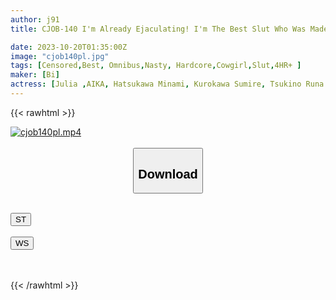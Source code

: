 ```yaml
---
author: j91
title: CJOB-140 I'm Already Ejaculating! I'm The Best Slut Who Was Made Into A Slut With Her Well-trained Abdominal Muscles And SEX

date: 2023-10-20T01:35:00Z
image: "cjob140pl.jpg"
tags: [Censored,Best, Omnibus,Nasty, Hardcore,Cowgirl,Slut,4HR+	]
maker: [Bi]
actress: [Julia ,AIKA, Hatsukawa Minami, Kurokawa Sumire, Tsukino Runa ,Matsumoto Ichika, Fujimori Riho, Komine Hinata, Horiuchi Mikako, Kuramoto Sumire]
---
```



{{< rawhtml >}}

<div class="video" data-videoid="7pmBMlX3d0TAzqG">
    <a href="javascript:;">
        <img src="https://my.j91.asia/posts/cjob140pl/cjob140pl.jpg" width="WIDTH" height="HEIGHT" alt="cjob140pl.mp4" loading="lazy">
    </a>
</div>

<script type="text/javascript" src="https://j91.asia/asset/on-demand-st.js"></script>

<br>
  <link rel="stylesheet" href="https://j91.asia/asset/bs5.css">
  
  <center>
  <button class="btn btn-primary" type="button" data-bs-toggle="collapse" data-bs-target=".multi-collapse" aria-expanded="false" aria-controls="multiCollapseExample1 multiCollapseExample2"><h2>Download</h2></button></center>
</p>
<div class="row">
  <div class="col">
    <div class="collapse multi-collapse" id="multiCollapseExample1">
      <div class="card card-body">
	      	      <br>
<div class="buttons">  
<a href="https://streamtape.to/v/7pmBMlX3d0TAzqG"><button class="btn-hover color-3"><i class="fa fa-download"></i> ST</button></a></div>
    </div>
  </div>
</div>
  <div class="col">
    <div class="collapse multi-collapse" id="multiCollapseExample2">
      <div class="card card-body">
	      <br>
<div class="buttons">
    <a href="https://wolfstream.tv/2y3bmpgn2kif"><button class="btn-hover color-9"><i class="fa fa-download"></i> WS</button></a></div>
<br><br>
      </div>
    </div>
  </div>
</div>

{{< /rawhtml >}}
